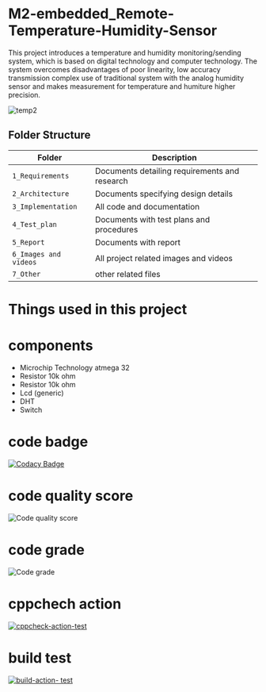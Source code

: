 # M2-embedded_Remote-Temperature-Humidity-Sensor

This project introduces a temperature and humidity monitoring/sending system, which is based on digital technology and computer technology. The system overcomes disadvantages of poor linearity, low accuracy transmission complex use of traditional system with the analog humidity sensor and makes measurement for temperature and humiture higher precision.

![temp2](https://user-images.githubusercontent.com/85119462/144152781-f234b0e2-2c0f-4113-9712-264bf0ffa7ef.jpeg)



## Folder Structure


|Folder             | Description |
|-------------------| -----------------------------------------|
| `1_Requirements`   | Documents detailing requirements and research|
| `2_Architecture`         | Documents specifying design details|
| `3_Implementation` | All code and documentation|
| `4_Test_plan`      | Documents with test plans and procedures|
| `5_Report`| Documents with report|
| `6_Images and videos`|All project related images and videos|
| `7_Other`| other related files|

# Things used in this project
#  components
* Microchip Technology atmega 32
* Resistor 10k ohm
* Resistor 10k ohm
* Lcd (generic)
* DHT
* Switch


# code badge

[![Codacy Badge](https://app.codacy.com/project/badge/Grade/ec4eb053f1b946ae955768f763f5b4b5)](https://www.codacy.com/gh/premalathabt/M2-embedded_Remote-Temperature-Humidity-Sensor/dashboard?utm_source=github.com&amp;utm_medium=referral&amp;utm_content=premalathabt/M2-embedded_Remote-Temperature-Humidity-Sensor&amp;utm_campaign=Badge_Grade)

# code quality score
![Code quality score]( https://api.codiga.io/project/30293/score/svg)

# code grade
![Code grade](https://api.codiga.io/project/30293/status/svg)

# cppchech action
[![cppcheck-action-test](https://github.com/premalathabt/M2-embedded_Remote-Temperature-Humidity-Sensor/actions/workflows/c-cpp.yml/badge.svg)](https://github.com/premalathabt/M2-embedded_Remote-Temperature-Humidity-Sensor/actions/workflows/c-cpp.yml)

# build test 

[![build-action- test](https://github.com/premalathabt/M2-embedded_Remote-Temperature-Humidity-Sensor/actions/workflows/c-cpp.yml/badge.svg)](https://github.com/premalathabt/M2-embedded_Remote-Temperature-Humidity-Sensor/actions/workflows/c-cpp.yml)
